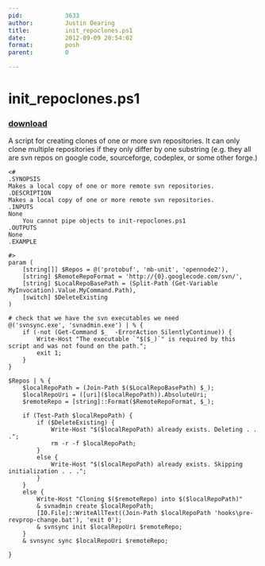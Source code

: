 ```yaml
---
pid:            3633
author:         Justin Dearing
title:          init_repoclones.ps1
date:           2012-09-09 20:54:02
format:         posh
parent:         0

---
```


# init_repoclones.ps1

### [download](Scripts\3633.ps1)

A script for creating clones of one or more svn repositories. It can only clone multiple repositories if they only differ by one substring (e.g. they all are svn repos on google code, sourceforge, codeplex, or some other forge.)

```posh
<#
.SYNOPSIS 
Makes a local copy of one or more remote svn repositories.
.DESCRIPTION 
Makes a local copy of one or more remote svn repositories.
.INPUTS 
None 
    You cannot pipe objects to init-repoclones.ps1 
.OUTPUTS
None
.EXAMPLE 

#>
param (
    [string[]] $Repos = @('protobuf', 'mb-unit', 'opennode2'),
    [string] $RemoteRepoFormat = 'http://{0}.googlecode.com/svn/',
    [string] $LocalRepoBasePath = (Split-Path (Get-Variable MyInvocation).Value.MyCommand.Path),
    [switch] $DeleteExisting
)

# check that we have the svn executables we need
@('svnsync.exe', 'svnadmin.exe') | % {
    if (-not (Get-Command $_  -ErrorAction SilentlyContinue)) {
        Write-Host "The executable `"$($_)`" is required by this script and was not found on the path.";
        exit 1;
    }
}

$Repos | % {
    $localRepoPath = (Join-Path $($LocalRepoBasePath) $_);
    $localRepoUri = ([uri]($localRepoPath)).AbsoluteUri;
    $remoteRepo = [string]::Format($RemoteRepoFormat, $_);

    if (Test-Path $localRepoPath) {
        if ($DeleteExisting) {
            Write-Host "$($localRepoPath) already exists. Deleting . . .";
            rm -r -f $localRepoPath;
        }
        else {
            Write-Host "$($localRepoPath) already exists. Skipping initialization . . .";
        }
    }
    else {
        Write-Host "Cloning $($remoteRepo) into $($localRepoPath)"
        & svnadmin create $localRepoPath;
        [IO.File]::WriteAllText((Join-Path $localRepoPath 'hooks\pre-revprop-change.bat'), 'exit 0');
        & svnsync init $localRepoUri $remoteRepo;
    }
    & svnsync sync $localRepoUri $remoteRepo;

}
```
